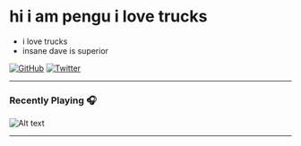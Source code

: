 # hi i am pengu i love trucks



- i love trucks
- insane dave is superior


[![GitHub](https://img.shields.io/badge/Github-100000?style=for-the-badge&logo=github&logoColor=white)](https://github.com/RedPengu)
[![Twitter](https://img.shields.io/badge/Twitter-1DA1F2?style=for-the-badge&logo=twitter&logoColor=white)](https://twitter.com/Red_Pengu)





---

### Recently Playing 🎧

![Alt text](https://spotify-recently-played-readme.vercel.app/api?user=d63cpy26g3cpyksminl83cf8v)

---

